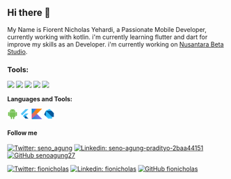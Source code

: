 ## Hi there 👋

My Name is Fiorent Nicholas Yehardi, a Passionate Mobile Developer, currently working with kotlin. i'm currently learning flutter and dart for improve my skills as an Developer. i'm currently working on [Nusantara Beta Studio](https://nbs.co.id/).

### Tools:
<p>
    <img src="https://img.shields.io/badge/OS-MacOS-blue?&logo=apple" />
    <img src="https://img.shields.io/badge/Code-Swift-blue?&logo=swift" />
    <img src="https://img.shields.io/badge/IDE-Xcode-blue?&logo=xcode" />
    <img src="https://img.shields.io/badge/Text%20Editor-Visual%20Studio%20Code-blue?&logo=visual%20studio%20code&logoColor=blue" />
    <img src="https://gpvc.arturio.dev/bagusfe" />
</p>


**Languages and Tools:**  

<code><img height="24" src="https://raw.githubusercontent.com/github/explore/80688e429a7d4ef2fca1e82350fe8e3517d3494d/topics/android/android.png"></code>
<code><img height="24" src="https://raw.githubusercontent.com/github/explore/80688e429a7d4ef2fca1e82350fe8e3517d3494d/topics/flutter/flutter.png"></code>
<code><img height="24" src="https://raw.githubusercontent.com/github/explore/80688e429a7d4ef2fca1e82350fe8e3517d3494d/topics/kotlin/kotlin.png"></code>
<code><img height="24" src="https://raw.githubusercontent.com/github/explore/80688e429a7d4ef2fca1e82350fe8e3517d3494d/topics/dart/dart.png"></code>

#### Follow me
[![Twitter: seno_agung](https://img.shields.io/twitter/follow/fionicholas?style=social)](https://twitter.com/senoagung_agung)
[![Linkedin: seno-agung-pradityo-2baa44151](https://img.shields.io/badge/-fionicholas-blue?style=flat-square&logo=Linkedin&logoColor=white&link=https://www.linkedin.com/in/fionicholas/)](https://www.linkedin.com/in/seno-agung-pradityo-2baa44151/)
[![GitHub senoagung27](https://img.shields.io/github/followers/fionicholas?label=follow&style=social)](https://github.com/senoagung27)

[![Twitter: fionicholas](https://img.shields.io/twitter/follow/fionicholas?style=social)](https://twitter.com/fionicholas)
[![Linkedin: fionicholas](https://img.shields.io/badge/-fionicholas-blue?style=flat-square&logo=Linkedin&logoColor=white&link=https://www.linkedin.com/in/fionicholas/)](https://www.linkedin.com/in/fionicholas/)
[![GitHub fionicholas](https://img.shields.io/github/followers/fionicholas?label=follow&style=social)](https://github.com/fionicholas)

